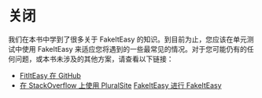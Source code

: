 # 关闭

我们在本书中学到了很多关于 FakeItEasy 的知识。到目前为止，您应该在单元测试中使用 FakeItEasy 来适应您将遇到的一些最常见的情况。对于您可能仍有的任何问题，或本书未涉及的其他方案，请查看以下链接：

*   [FitItEasy 在 GitHub](https://github.com/FakeItEasy/FakeItEasy)
*   [在 StackOverflow 上使用 PluralSite](http://www.pluralsight.com/courses/fakeiteasy)
    [FakeItEasy 进行 FakeItEasy](http://stackoverflow.com/questions/tagged/fakeiteasy)